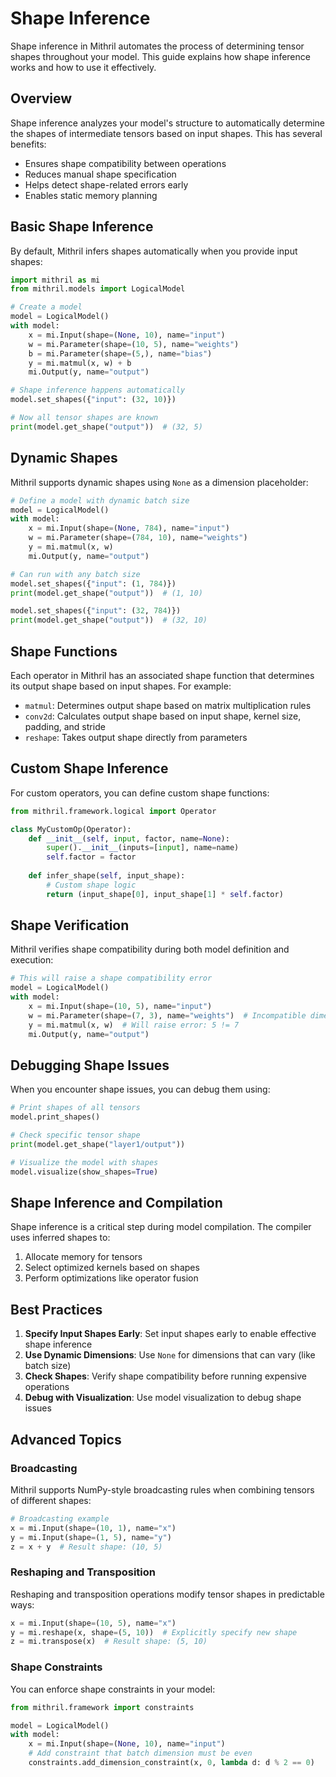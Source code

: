 # Shape Inference

Shape inference in Mithril automates the process of determining tensor shapes throughout your model. This guide explains how shape inference works and how to use it effectively.

## Overview

Shape inference analyzes your model's structure to automatically determine the shapes of intermediate tensors based on input shapes. This has several benefits:

- Ensures shape compatibility between operations
- Reduces manual shape specification
- Helps detect shape-related errors early
- Enables static memory planning

## Basic Shape Inference

By default, Mithril infers shapes automatically when you provide input shapes:

```python
import mithril as mi
from mithril.models import LogicalModel

# Create a model
model = LogicalModel()
with model:
    x = mi.Input(shape=(None, 10), name="input")
    w = mi.Parameter(shape=(10, 5), name="weights")
    b = mi.Parameter(shape=(5,), name="bias")
    y = mi.matmul(x, w) + b
    mi.Output(y, name="output")

# Shape inference happens automatically
model.set_shapes({"input": (32, 10)})

# Now all tensor shapes are known
print(model.get_shape("output"))  # (32, 5)
```

## Dynamic Shapes

Mithril supports dynamic shapes using `None` as a dimension placeholder:

```python
# Define a model with dynamic batch size
model = LogicalModel()
with model:
    x = mi.Input(shape=(None, 784), name="input")
    w = mi.Parameter(shape=(784, 10), name="weights")
    y = mi.matmul(x, w)
    mi.Output(y, name="output")

# Can run with any batch size
model.set_shapes({"input": (1, 784)})
print(model.get_shape("output"))  # (1, 10)

model.set_shapes({"input": (32, 784)})
print(model.get_shape("output"))  # (32, 10)
```

## Shape Functions

Each operator in Mithril has an associated shape function that determines its output shape based on input shapes. For example:

- `matmul`: Determines output shape based on matrix multiplication rules
- `conv2d`: Calculates output shape based on input shape, kernel size, padding, and stride
- `reshape`: Takes output shape directly from parameters

## Custom Shape Inference

For custom operators, you can define custom shape functions:

```python
from mithril.framework.logical import Operator

class MyCustomOp(Operator):
    def __init__(self, input, factor, name=None):
        super().__init__(inputs=[input], name=name)
        self.factor = factor
        
    def infer_shape(self, input_shape):
        # Custom shape logic
        return (input_shape[0], input_shape[1] * self.factor)
```

## Shape Verification

Mithril verifies shape compatibility during both model definition and execution:

```python
# This will raise a shape compatibility error
model = LogicalModel()
with model:
    x = mi.Input(shape=(10, 5), name="input")
    w = mi.Parameter(shape=(7, 3), name="weights")  # Incompatible dimensions
    y = mi.matmul(x, w)  # Will raise error: 5 != 7
    mi.Output(y, name="output")
```

## Debugging Shape Issues

When you encounter shape issues, you can debug them using:

```python
# Print shapes of all tensors
model.print_shapes()

# Check specific tensor shape
print(model.get_shape("layer1/output"))

# Visualize the model with shapes
model.visualize(show_shapes=True)
```

## Shape Inference and Compilation

Shape inference is a critical step during model compilation. The compiler uses inferred shapes to:

1. Allocate memory for tensors
2. Select optimized kernels based on shapes
3. Perform optimizations like operator fusion

## Best Practices

1. **Specify Input Shapes Early**: Set input shapes early to enable effective shape inference
2. **Use Dynamic Dimensions**: Use `None` for dimensions that can vary (like batch size)
3. **Check Shapes**: Verify shape compatibility before running expensive operations
4. **Debug with Visualization**: Use model visualization to debug shape issues

## Advanced Topics

### Broadcasting

Mithril supports NumPy-style broadcasting rules when combining tensors of different shapes:

```python
# Broadcasting example
x = mi.Input(shape=(10, 1), name="x")
y = mi.Input(shape=(1, 5), name="y")
z = x + y  # Result shape: (10, 5)
```

### Reshaping and Transposition

Reshaping and transposition operations modify tensor shapes in predictable ways:

```python
x = mi.Input(shape=(10, 5), name="x")
y = mi.reshape(x, shape=(5, 10))  # Explicitly specify new shape
z = mi.transpose(x)  # Result shape: (5, 10)
```

### Shape Constraints

You can enforce shape constraints in your model:

```python
from mithril.framework import constraints

model = LogicalModel()
with model:
    x = mi.Input(shape=(None, 10), name="input")
    # Add constraint that batch dimension must be even
    constraints.add_dimension_constraint(x, 0, lambda d: d % 2 == 0)
```